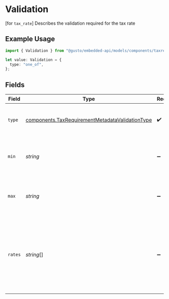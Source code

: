 # Validation

[for `tax_rate`] Describes the validation required for the tax rate

## Example Usage

```typescript
import { Validation } from "@gusto/embedded-api/models/components/taxrequirementmetadata.js";

let value: Validation = {
  type: "one_of",
};
```

## Fields

| Field                                                                                                               | Type                                                                                                                | Required                                                                                                            | Description                                                                                                         |
| ------------------------------------------------------------------------------------------------------------------- | ------------------------------------------------------------------------------------------------------------------- | ------------------------------------------------------------------------------------------------------------------- | ------------------------------------------------------------------------------------------------------------------- |
| `type`                                                                                                              | [components.TaxRequirementMetadataValidationType](../../models/components/taxrequirementmetadatavalidationtype.md)  | :heavy_check_mark:                                                                                                  | Describes the type of tax_rate validation rule                                                                      |
| `min`                                                                                                               | *string*                                                                                                            | :heavy_minus_sign:                                                                                                  | [for `min_max`] The inclusive lower bound of the tax rate                                                           |
| `max`                                                                                                               | *string*                                                                                                            | :heavy_minus_sign:                                                                                                  | [for `min_max`] The inclusive upper bound of the tax rate                                                           |
| `rates`                                                                                                             | *string*[]                                                                                                          | :heavy_minus_sign:                                                                                                  | [for `one_of`] The possible, unformatted tax rates for selection.<br/>- e.g. ["0.0", "0.001"] representing 0% and 0.1%<br/> |